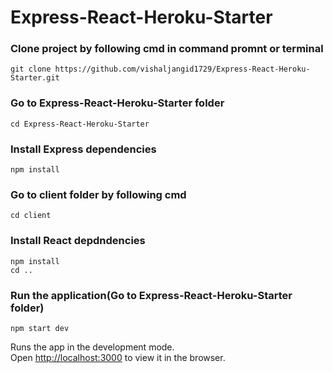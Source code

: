 # Express-React-Heroku-Starter

### Clone project by following cmd in command promnt or terminal

`git clone https://github.com/vishaljangid1729/Express-React-Heroku-Starter.git`

### Go to Express-React-Heroku-Starter folder

`cd Express-React-Heroku-Starter`

### Install Express dependencies 

`npm install`

### Go to client folder by following cmd

`cd client`

### Install React depdndencies

```
npm install
cd ..
```

### Run the application(Go to Express-React-Heroku-Starter folder)

 `npm start dev`
 
Runs the app in the development mode.<br />
Open [http://localhost:3000](http://localhost:3000) to view it in the browser.

